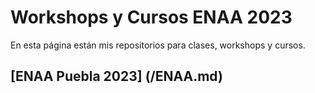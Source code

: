 # Workshops y Cursos ENAA 2023
En esta página están mis repositorios para clases, workshops y cursos.

## [ENAA Puebla 2023] (/ENAA.md)
